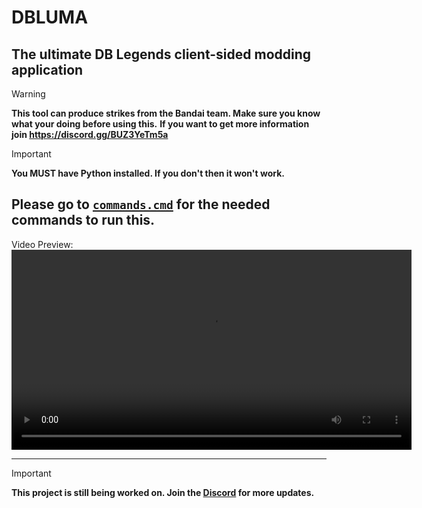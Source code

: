 # DBLUMA
## The ultimate DB Legends client-sided modding application

> [!WARNING]
>
> **This tool can produce strikes from the Bandai team. Make sure you know what your doing before using this.**
> **If you want to get more information join https://discord.gg/BUZ3YeTm5a**

> [!IMPORTANT]
>
> **You MUST have Python installed. If you don't then it won't work.**

**Please go to [`commands.cmd`](https://github.com/remnatt/DBLUMA/blob/main/web-source/commands.cmd) for the needed commands to run this.**
----
Video Preview:
<video controls width="640">
  <source src="media/preview.webm" type="video/webm">
  Your browser does not support the video tag. Please go to the '/media' folder and watch it there.
</video>

---


> [!IMPORTANT]
>
> **This project is still being worked on. Join the [Discord](https://discord.gg/BUZ3YeTm5a) for more updates.**

